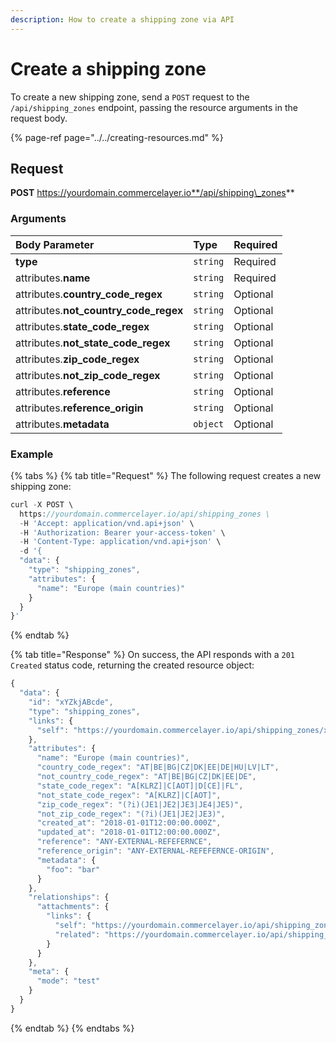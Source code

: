 ```yaml
---
description: How to create a shipping zone via API
---
```


# Create a shipping zone

To create a new shipping zone, send a `POST` request to the `/api/shipping_zones` endpoint, passing the resource arguments in the request body.

{% page-ref page="../../creating-resources.md" %}

## Request

**POST** https://yourdomain.commercelayer.io**/api/shipping\_zones**

### Arguments

| Body Parameter | Type | Required |
| :--- | :--- | :--- |
| **type** | `string` | Required |
| attributes.**name** | `string` | Required |
| attributes.**country\_code\_regex** | `string` | Optional |
| attributes.**not\_country\_code\_regex** | `string` | Optional |
| attributes.**state\_code\_regex** | `string` | Optional |
| attributes.**not\_state\_code\_regex** | `string` | Optional |
| attributes.**zip\_code\_regex** | `string` | Optional |
| attributes.**not\_zip\_code\_regex** | `string` | Optional |
| attributes.**reference** | `string` | Optional |
| attributes.**reference\_origin** | `string` | Optional |
| attributes.**metadata** | `object` | Optional |

### Example

{% tabs %}
{% tab title="Request" %}
The following request creates a new shipping zone:

```javascript
curl -X POST \
  https://yourdomain.commercelayer.io/api/shipping_zones \
  -H 'Accept: application/vnd.api+json' \
  -H 'Authorization: Bearer your-access-token' \
  -H 'Content-Type: application/vnd.api+json' \
  -d '{
  "data": {
    "type": "shipping_zones",
    "attributes": {
      "name": "Europe (main countries)"
    }
  }
}'
```
{% endtab %}

{% tab title="Response" %}
On success, the API responds with a `201 Created` status code, returning the created resource object:

```javascript
{
  "data": {
    "id": "xYZkjABcde",
    "type": "shipping_zones",
    "links": {
      "self": "https://yourdomain.commercelayer.io/api/shipping_zones/xYZkjABcde"
    },
    "attributes": {
      "name": "Europe (main countries)",
      "country_code_regex": "AT|BE|BG|CZ|DK|EE|DE|HU|LV|LT",
      "not_country_code_regex": "AT|BE|BG|CZ|DK|EE|DE",
      "state_code_regex": "A[KLRZ]|C[AOT]|D[CE]|FL",
      "not_state_code_regex": "A[KLRZ]|C[AOT]",
      "zip_code_regex": "(?i)(JE1|JE2|JE3|JE4|JE5)",
      "not_zip_code_regex": "(?i)(JE1|JE2|JE3)",
      "created_at": "2018-01-01T12:00:00.000Z",
      "updated_at": "2018-01-01T12:00:00.000Z",
      "reference": "ANY-EXTERNAL-REFEFERNCE",
      "reference_origin": "ANY-EXTERNAL-REFEFERNCE-ORIGIN",
      "metadata": {
        "foo": "bar"
      }
    },
    "relationships": {
      "attachments": {
        "links": {
          "self": "https://yourdomain.commercelayer.io/api/shipping_zones/xYZkjABcde/relationships/attachments",
          "related": "https://yourdomain.commercelayer.io/api/shipping_zones/xYZkjABcde/attachments"
        }
      }
    },
    "meta": {
      "mode": "test"
    }
  }
}
```
{% endtab %}
{% endtabs %}

